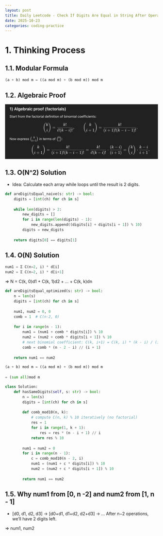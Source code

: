 ```yaml
---
layout: post
title: Daily Leetcode - Check If Digits Are Equal in String After Operations I
date: 2025-10-23
categories: coding-practice
---
```


# 1. Thinking Process

## 1.1. Modular Formula

```python
(a + b) mod m = ((a mod m) + (b mod m)) mod m
```

## 1.2. Algebraic Proof

![](/images/Others/math_proof_factorials.png)

## 1.3. O(N^2) Solution

- Idea: Calculate each array while loops until the result is 2 digits.

```python
def areDigitsEqual_naive(s: str) -> bool:
    digits = [int(ch) for ch in s]

    while len(digits) > 2:
        new_digits = []
        for i in range(len(digits) - 1):
            new_digits.append((digits[i] + digits[i + 1]) % 10)
        digits = new_digits

    return digits[0] == digits[1]

```
## 1.4. O(N) Solution

```python
num1 = Σ C(n−2, i) * d[i]
num2 = Σ C(n−2, i) * d[i+1]
```

=> N = C(k, 0)d1 + C(k, 1)d2 + ... + C(k, k)dn

```python
def areDigitsEqual_optimized(s: str) -> bool:
    n = len(s)
    digits = [int(ch) for ch in s]

    num1, num2 = 0, 0
    comb = 1  # C(n-2, 0)

    for i in range(n - 1):
        num1 = (num1 + comb * digits[i]) % 10
        num2 = (num2 + comb * digits[i + 1]) % 10
        # next binomial coefficient: C(k, i+1) = C(k, i) * (k - i) / (i + 1)
        comb = comb * (n - 2 - i) // (i + 1)

    return num1 == num2

```

```python
(a + b) mod m = ((a mod m) + (b mod m)) mod m

= (sum all)mod m
```

```python
class Solution:
    def hasSameDigits(self, s: str) -> bool:
        n = len(s)
        digits = [int(ch) for ch in s]

        def comb_mod10(n, k):
            # compute C(n, k) % 10 iteratively (no factorial)
            res = 1
            for i in range(1, k + 1):
                res = res * (n - i + 1) // i
            return res % 10

        num1 = num2 = 0
        for i in range(n - 1):
            c = comb_mod10(n - 2, i)
            num1 = (num1 + c * digits[i]) % 10
            num2 = (num2 + c * digits[i + 1]) % 10

        return num1 == num2
```

## 1.5. Why num1 from [0, n -2] and num2 from [1, n - 1]

- [d0, d1, d2, d3] → [d0+d1, d1+d2, d2+d3] → ...
After n−2 operations, we’ll have 2 digits left.

=> num1, num2